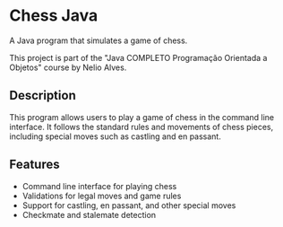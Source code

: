 # Chess Java

A Java program that simulates a game of chess.

This project is part of the "Java COMPLETO Programação Orientada a Objetos" course by Nelio Alves.

## Description

This program allows users to play a game of chess in the command line interface. It follows the standard rules and movements of chess pieces, including special moves such as castling and en passant.

## Features

- Command line interface for playing chess
- Validations for legal moves and game rules
- Support for castling, en passant, and other special moves
- Checkmate and stalemate detection


